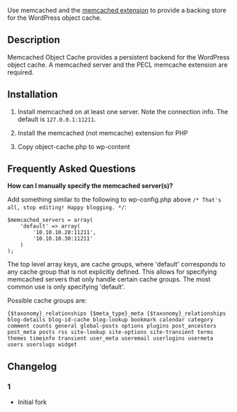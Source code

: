 Use memcached and the [memcached extension](http://php.net/manual/en/book.memcached.php) to provide a backing store for the WordPress object cache.

## Description
Memcached Object Cache provides a persistent backend for the WordPress object cache. A memcached server and the PECL memcache extension are required.

## Installation
1. Install memcached on at least one server. Note the connection info. The default is `127.0.0.1:11211`.

1. Install the memcached (not memcache) extension for PHP

1. Copy object-cache.php to wp-content

## Frequently Asked Questions

**How can I manually specify the memcached server(s)?**

Add something similar to the following to wp-config.php above `/* That's all, stop editing! Happy blogging. */`:

```
$memcached_servers = array(
    'default' => array(
        '10.10.10.20:11211',
        '10.10.10.30:11211'
    )
);
```

The top level array keys, are cache groups, where 'default' corresponds to any cache group that is not explicitly defined. This allows for specifying memcached servers that only handle certain cache groups. The most common use is only specifying 'default'.

Possible cache groups are:

`
{$taxonomy}_relationships
{$meta_type}_meta
{$taxonomy}_relationships
blog-details
blog-id-cache
blog-lookup
bookmark
calendar
category
comment
counts
general
global-posts
options
plugins
post_ancestors
post_meta
posts
rss
site-lookup
site-options
site-transient
terms
themes
timeinfo
transient
user_meta
useremail
userlogins
usermeta
users
userslugs
widget
`

## Changelog

### 1
* Initial fork
